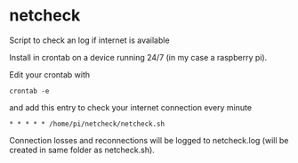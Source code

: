 # netcheck
Script to check an log if internet is available

Install in crontab on a device running 24/7 (in my case a raspberry pi).

Edit your crontab with
```
crontab -e
```
and add this entry to check your internet connection every minute
```
* * * * * /home/pi/netcheck/netcheck.sh
```

Connection losses and reconnections will be logged to netcheck.log (will be created in same folder as netcheck.sh).
